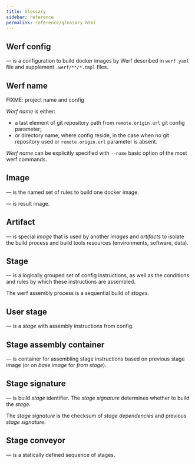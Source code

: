 ```yaml
---
title: Glossary
sidebar: reference
permalink: reference/glossary.html
---
```


## Werf config
— is a configuration to build docker images by Werf described in `werf.yaml` file and supplement `.werf/**/*.tmpl` files.

## Werf name

FIXME: project name and config

_Werf name_ is either:

* a last element of git repository path from `remote.origin.url` git config parameter;
* or directory name, where config reside, in the case when no git repository used or `remote.origin.url` parameter is absent.

_Werf name_ can be explicitly specified with `--name` basic option of the most werf commands.

## Image
— is the named set of rules to build one docker image.

— is result image.

## Artifact
— is special _image_ that is used by another _images_ and _artifacts_ to isolate the build process and build tools resources (environments, software, data).

## Stage
— is a logically grouped set of config instructions, as well as the conditions and rules by which these instructions are assembled.

The werf assembly process is a sequential build of _stages_.

## User stage
— is a _stage_ with assembly instructions from config.

## Stage assembly container
— is container for assembling stage instructions based on previous stage image (or on _base image_ for _from stage_).

## Stage signature
— is build _stage_ identifier. The _stage signature_ determines whether to build the _stage_.

The _stage signature_ is the checksum of _stage dependencies_ and previous _stage signature_.

## Stage conveyor
— is a statically defined sequence of stages.

